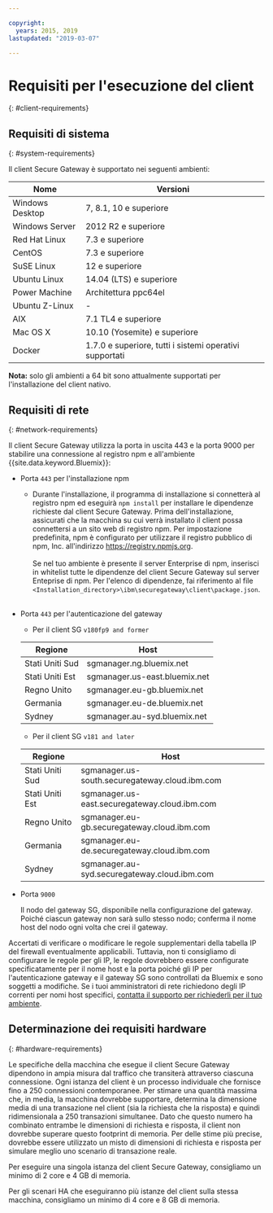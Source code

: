 ```yaml
---

copyright:
  years: 2015, 2019
lastupdated: "2019-03-07"

---
```


# Requisiti per l'esecuzione del client
{: #client-requirements}

## Requisiti di sistema
{: #system-requirements}

Il client Secure Gateway è supportato nei seguenti ambienti:

| Nome | Versioni          |
| ------------- | ----------- |
| Windows Desktop | 7, 8.1, 10 e superiore |
| Windows Server | 2012 R2 e superiore |
| Red Hat Linux | 7.3 e superiore |
| CentOS | 7.3 e superiore |
| SuSE Linux | 12 e superiore |
| Ubuntu Linux | 14.04 (LTS) e superiore |
| Power Machine | Architettura ppc64el |
| Ubuntu Z-Linux | - |
| AIX | 7.1 TL4 e superiore |
| Mac OS X | 10.10 (Yosemite) e superiore |
| Docker | 1.7.0 e superiore, tutti i sistemi operativi supportati |

<b>Nota:</b> solo gli ambienti a 64 bit sono attualmente supportati per l'installazione del client nativo.

## Requisiti di rete
{: #network-requirements}

Il client Secure Gateway utilizza la porta in uscita 443 e la porta 9000 per stabilire una connessione al registro npm e all'ambiente {{site.data.keyword.Bluemix}}:
- Porta `443` per l'installazione npm
  - Durante l'installazione, il programma di installazione si connetterà al registro npm ed eseguirà `npm install` per installare le dipendenze richieste dal client Secure Gateway. Prima dell'installazione, assicurati che la macchina su cui verrà installato il client possa connettersi a un sito web di registro npm. Per impostazione predefinita, npm è configurato per utilizzare il registro pubblico di npm, Inc. all'indirizzo https://registry.npmjs.org. <br><br>
Se nel tuo ambiente è presente il server Enterprise di npm, inserisci in whitelist tutte le dipendenze del client Secure Gateway sul server Enteprise di npm. Per l'elenco di dipendenze, fai riferimento al file `<Installation_directory>\ibm\securegateway\client\package.json`.<br><br>

- Porta `443` per l'autenticazione del gateway
  - Per il client SG `v180fp9 and former`


  | Regione  | Host  |
  | --  | --  |
  | Stati Uniti Sud  | sgmanager.ng.bluemix.net  |
  | Stati Uniti Est  | sgmanager.us-east.bluemix.net  |
  | Regno Unito  | sgmanager.eu-gb.bluemix.net  |
  | Germania  | sgmanager.eu-de.bluemix.net  |
  | Sydney  | sgmanager.au-syd.bluemix.net  |

  - Per il client SG `v181 and later`
  
  
  | Regione  | Host  |
  | --  | --  |
  | Stati Uniti Sud  | sgmanager.us-south.securegateway.cloud.ibm.com  |
  | Stati Uniti Est  | sgmanager.us-east.securegateway.cloud.ibm.com  |
  | Regno Unito  | sgmanager.eu-gb.securegateway.cloud.ibm.com  |
  | Germania  | sgmanager.eu-de.securegateway.cloud.ibm.com  |
  | Sydney  | sgmanager.au-syd.securegateway.cloud.ibm.com  |

- Porta `9000`

  Il nodo del gateway SG, disponibile nella configurazione del gateway. Poiché ciascun gateway non sarà sullo stesso nodo; conferma il nome host del nodo ogni volta che crei il gateway.


Accertati di verificare o modificare le regole supplementari della tabella IP del firewall eventualmente applicabili. Tuttavia, non ti consigliamo di configurare le regole per gli IP, le regole dovrebbero essere configurate specificatamente per il nome host e la porta poiché gli IP per l'autenticazione gateway e il gateway SG sono controllati da Bluemix e sono soggetti a modifiche. Se i tuoi amministratori di rete richiedono degli IP correnti per nomi host specifici, [contatta il supporto per richiederli per il tuo ambiente](/docs/services/SecureGateway/securegateway_troubleshooting.html#getting-help-and-support).


## Determinazione dei requisiti hardware
{: #hardware-requirements}

Le specifiche della macchina che esegue il client Secure Gateway dipendono in ampia misura dal traffico che transiterà attraverso ciascuna connessione.  Ogni istanza del client è un processo individuale che fornisce fino a 250 connessioni contemporanee.  Per stimare una quantità massima che, in media, la macchina dovrebbe supportare, determina la dimensione media di una transazione nel client (sia la richiesta che la risposta) e quindi ridimensionala a 250 transazioni simultanee. Dato che questo numero ha combinato entrambe le dimensioni di richiesta e risposta, il client non dovrebbe superare questo footprint di memoria.  Per delle stime più precise, dovrebbe essere utilizzato un misto di dimensioni di richiesta e risposta per simulare meglio uno scenario di transazione reale.

Per eseguire una singola istanza del client Secure Gateway, consigliamo un minimo di 2 core e 4 GB di memoria.

Per gli scenari HA che eseguiranno più istanze del client sulla stessa macchina, consigliamo un minimo di 4 core e 8 GB di memoria.
